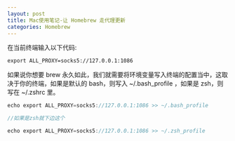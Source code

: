 ```yaml
---
layout: post
title: Mac使用笔记-让 Homebrew 走代理更新
categories: Homebrew
---
```


在当前终端输入以下代码:

`export ALL_PROXY=socks5://127.0.0.1:1086`

如果说你想要 brew 永久如此，我们就需要将环境变量写入终端的配置当中，这取决于你的终端，如果是默认的 bash，则写入 ~/.bash_profile ，如果是 zsh，则写在 ~/.zshrc 里。

```java
echo export ALL_PROXY=socks5://127.0.0.1:1086 >> ~/.bash_profile

//如果是zsh就下边这个

echo export ALL_PROXY=socks5://127.0.0.1:1086 >> ~/.zsh_profile
```
